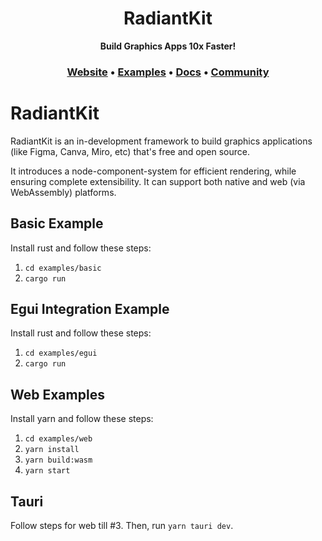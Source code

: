 <h1 align="center">
  RadiantKit
</h1>

<p align="center">
    <b>Build Graphics Apps 10x Faster!</b> <br />
</p>

<h3 align="center">
  <a href="https://www.radiantkit.xyz/">Website</a> &bull;
  <a href="https://demo.radiantkit.xyz/">Examples</a> &bull;
  <a href="http://docs.radiantkit.xyz/">Docs</a> &bull;
  <a href="https://join.slack.com/t/radiantkit/shared_invite/zt-25isowtr6-jg3wHcQjRuLxyeT_fELO9Q">Community</a>
</h3>

# RadiantKit

RadiantKit is an in-development framework to build graphics applications (like Figma, Canva, Miro, etc) that's free and open source. 

It introduces a node-component-system for efficient rendering, while ensuring complete extensibility. It can support both native and web (via WebAssembly) platforms.

## Basic Example

Install rust and follow these steps:
1. `cd examples/basic`
2. `cargo run`

## Egui Integration Example

Install rust and follow these steps:
1. `cd examples/egui`
2. `cargo run`

## Web Examples

Install yarn and follow these steps:
1. `cd examples/web`
2. `yarn install`
3. `yarn build:wasm`
4. `yarn start`

## Tauri

Follow steps for web till #3. Then, run `yarn tauri dev`.
